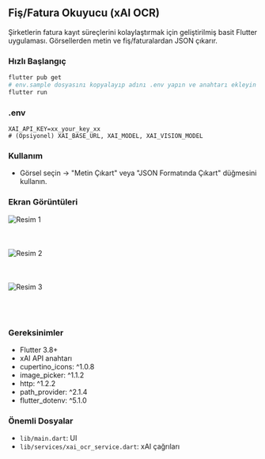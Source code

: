 ## Fiş/Fatura Okuyucu (xAI OCR)
Şirketlerin fatura kayıt süreçlerini kolaylaştırmak için geliştirilmiş basit Flutter uygulaması. Görsellerden metin ve fiş/faturalardan JSON çıkarır.

### Hızlı Başlangıç
```bash
flutter pub get
# env.sample dosyasını kopyalayıp adını .env yapın ve anahtarı ekleyin
flutter run
```

### .env
```dotenv
XAI_API_KEY=xx_your_key_xx
# (Opsiyonel) XAI_BASE_URL, XAI_MODEL, XAI_VISION_MODEL
```

### Kullanım
- Görsel seçin → "Metin Çıkart" veya "JSON Formatında Çıkart" düğmesini kullanın.

### Ekran Görüntüleri

![Resim 1](resim1.png)
<br>
<br>
<br>
<br>
![Resim 2](resim2.png)
<br>
<br>
<br>
<br>
![Resim 3](resim3.png)
<br>
<br>
<br>
<br>
### Gereksinimler
- Flutter 3.8+
- xAI API anahtarı
- cupertino_icons: ^1.0.8
- image_picker: ^1.1.2
- http: ^1.2.2
- path_provider: ^2.1.4
- flutter_dotenv: ^5.1.0

### Önemli Dosyalar
- `lib/main.dart`: UI
- `lib/services/xai_ocr_service.dart`: xAI çağrıları

